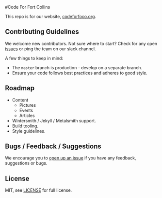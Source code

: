 #Code For Fort Collins

This repo is for our website, [codeforfoco.org](codeforfoco.org).

## Contributing Guidelines

We welcome new contributors. Not sure where to start? Check for any open [issues](https://github.com/CodeForFoco/codeforfoco.github.io/issues) or ping the team on our slack channel.

A few things to keep in mind:

- The `master` branch is production - develop on a separate branch.
- Ensure your code follows best practices and adheres to good style.

## Roadmap

- Content
  - Pictures
  - Events
  - Articles
- Wintersmith / Jekyll / Metalsmith support.
- Build tooling.
- Style guidelines.

## Bugs / Feedback / Suggestions

We encourage you to [open up an issue](https://github.com/CodeForFoco/codeforfoco.github.io/issues/new) if you have any feedback, suggestions or bugs.

## License

MIT, see [LICENSE](/LICENSE) for full license.

